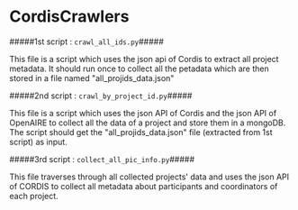 # CordisCrawlers



#####1st script : `crawl_all_ids.py`#####

This file is a script which uses the json api of Cordis to extract all project metadata. 
It should run once to collect all the petadata which are then stored in a file named "all_projids_data.json"

#####2nd script : `crawl_by_project_id.py`#####

This file is a script which uses the json API of Cordis and the json API of OpenAIRE to collect all the data of a project and store them in a mongoDB.
The script should get the "all_projids_data.json" file (extracted from 1st script) as input.


#####3rd script : `collect_all_pic_info.py`#####

This file traverses through all collected projects' data and uses the json API of CORDIS to collect all metadata about participants and coordinators of each project.



